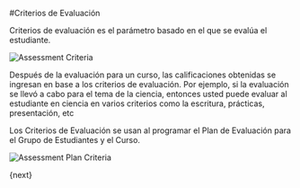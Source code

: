 #Criterios de Evaluación

Criterios de evaluación es el parámetro basado en el que se evalúa el estudiante.

<img class="screenshot" alt="Assessment Criteria" src="/assets/erpnext_docs/assets/img/education/assessment/assessment-criteria.png">

Después de la evaluación para un curso, las calificaciones obtenidas se ingresan en base a los criterios de evaluación. Por ejemplo, si la evaluación se llevó a cabo para el tema de la ciencia, entonces usted puede evaluar al estudiante en ciencia en varios criterios como la escritura, prácticas, presentación, etc

Los Criterios de Evaluación se usan al programar el Plan de Evaluación para el Grupo de Estudiantes y el Curso.

<img class="screenshot" alt="Assessment Plan Criteria" src="/assets/erpnext_docs/assets/img/education/assessment/assessment-plan-criteria.png">

{next}
